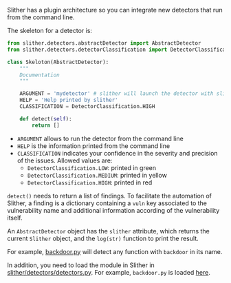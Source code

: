 Slither has a plugin architecture so you can integrate new detectors that run from the command line.

The skeleton for a detector is:

```python
from slither.detectors.abstractDetector import AbstractDetector
from slither.detectors.detectorClassification import DetectorClassification

class Skeloton(AbstractDetector):
    """
    Documentation
    """

    ARGUMENT = 'mydetector' # slither will launch the detector with slither.py --mydetector
    HELP = 'Help printed by slither'
    CLASSIFICATION = DetectorClassification.HIGH

    def detect(self):
        return []
```

- `ARGUMENT` allows to run the detector from the command line
- `HELP` is the information printed from the command line
- `CLASSIFICATION` indicates your confidence in the severity and precision of the issues. Allowed values are:
  - `DetectorClassification.LOW`: printed in green
  - `DetectorClassification.MEDIUM`: printed in yellow
  - `DetectorClassification.HIGH`: printed in red

`detect()` needs to return a list of findings. To facilitate the automation of Slither, a finding is a dictionary containing a `vuln` key associated to the vulnerability name and additional information according of the vulnerability itself.

An `AbstractDetector` object has the `slither` attribute, which returns the current `Slither` object, and the `log(str)` function to print the result.

For example, [backdoor.py](https://github.com/trailofbits/slither/blob/f47c4385db33c09d26e3dc67b20d58ec80995f91/slither/detectors/examples/backdoor.py) will detect any function with `backdoor` in its name.

In addition, you need to load the module in Slither in [slither/detectors/detectors.py](https://github.com/trailofbits/slither/blob/f47c4385db33c09d26e3dc67b20d58ec80995f91/slither/detectors/detectors.py). For example, `backdoor.py` is loaded [here](https://github.com/trailofbits/slither/blob/f47c4385db33c09d26e3dc67b20d58ec80995f91/slither/detectors/detectors.py#L9).
